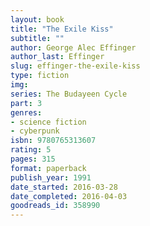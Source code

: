 ```yaml
---
layout: book
title: "The Exile Kiss"
subtitle: ""
author: George Alec Effinger
author_last: Effinger
slug: effinger-the-exile-kiss
type: fiction
img: 
series: The Budayeen Cycle
part: 3
genres:
- science fiction
- cyberpunk
isbn: 9780765313607
rating: 5
pages: 315
format: paperback
publish_year: 1991
date_started: 2016-03-28
date_completed: 2016-04-03
goodreads_id: 358990
---
```

